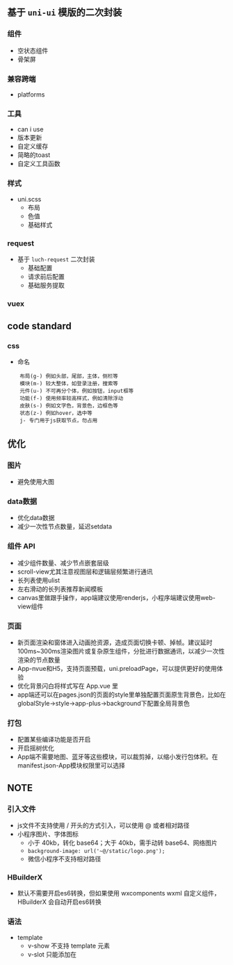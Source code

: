 ## 基于 `uni-ui` 模版的二次封装
### 组件
- 空状态组件
- 骨架屏
### 兼容跨端
- platforms
### 工具
- can i use
- 版本更新
- 自定义缓存
- 简略的toast
- 自定义工具函数
### 样式
- uni.scss 
	- 布局
	- 色值
	- 基础样式
### request
- 基于 `luch-request` 二次封装
	* 基础配置
	* 请求前后配置
	* 基础服务提取
### vuex




## code standard
### css
- 命名
```
	布局(g-) 例如头部，尾部，主体，侧栏等
	模块(m-) 较大整体，如登录注册，搜索等
	元件(u-) 不可再分个体，例如按钮，input框等
	功能(f-) 使用频率较高样式，例如清除浮动
	皮肤(s-) 例如文字色，背景色，边框色等
	状态(z-) 例如hover，选中等
	j- 专门用于js获取节点，勿占用
```




## 优化
### 图片
- 避免使用大图

### data数据
- 优化data数据
- 减少一次性节点数量，延迟setdata

### 组件 API
- 减少组件数量、减少节点嵌套层级
- scroll-view尤其注意视图层和逻辑层频繁进行通讯
- 长列表使用ulist
- 左右滑动的长列表推荐新闻模板
- canvas里做跟手操作，app端建议使用renderjs，小程序端建议使用web-view组件

### 页面
- 新页面渲染和窗体进入动画抢资源，造成页面切换卡顿、掉帧。建议延时100ms~300ms渲染图片或复杂原生组件，分批进行数据通讯，以减少一次性渲染的节点数量
- App-nvue和H5，支持页面预载，uni.preloadPage，可以提供更好的使用体验
- 优化背景闪白将样式写在 App.vue 里
- app端还可以在pages.json的页面的style里单独配置页面原生背景色，比如在globalStyle->style->app-plus->background下配置全局背景色

### 打包
- 配置某些编译功能是否开启
- 开启摇树优化
- App端不需要地图、蓝牙等这些模块，可以裁剪掉，以缩小发行包体积。在 manifest.json-App模块权限里可以选择




## NOTE
### 引入文件
- js文件不支持使用 / 开头的方式引入，可以使用 @ 或者相对路径
- 小程序图片、字体图标
	* 小于 40kb，转化 base64；大于 40kb，需手动转 base64、网络图片
	* `background-image: url('~@/static/logo.png');`
	* 微信小程序不支持相对路径

### HBuilderX
- 默认不需要开启es6转换，但如果使用 wxcomponents wxml 自定义组件，HBuilderX 会自动开启es6转换

### 语法
- template
	* v-show 不支持 template 元素
	* v-slot 只能添加在 <template> 上
- js
	* 事件中访问原始的 DOM 事件，使用 $event 参数变量
	* 禁止蒙版下的页面滚动使用 @touchmove.stop.prevent="moveHandle"，moveHandle 可以用来处理 touchmove 的事件，也可以是一个空函数
- css
	* 不能使用 * 选择器
